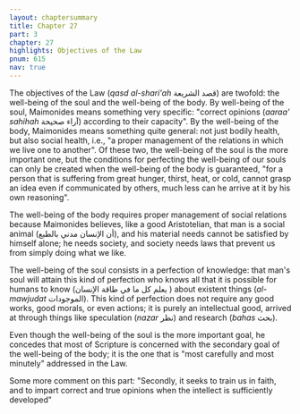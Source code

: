 ```yaml
---
layout: chaptersummary
title: Chapter 27
part: 3
chapter: 27
highlights: Objectives of the Law
pnum: 615
nav: true
---
```


The objectives of the Law (_qasd al-shari'ah_ قصد الشريعة) are twofold: the well-being of the soul and the well-being of the body. By well-being of the soul, Maimonides means something very specific: "correct opinions (_aaraa' sahihah_ آراء صحيحة) according to their capacity". By the well-being of the body, Maimonides means something quite general: not just bodily health, but also social health, i.e., "a proper management of the relations in which we live one to another". Of these two, the well-being of the soul is the more important one, but the conditions for perfecting the well-being of our souls can only be created when the well-being of the body is guaranteed, "for a person that is suffering from great hunger, thirst, heat, or cold, cannot grasp an idea even if communicated by others, much less can he arrive at it by his own reasoning".

The well-being of the body requires proper management of social relations because Maimonides believes, like a good Aristotelian, that man is a social animal (أن الإنسان مدني بالطبع), and his material needs cannot be satisfied by himself alone; he needs society, and society needs laws that prevent us from simply doing what we like.

The well-being of the soul consists in a perfection of knowledge: that man's soul will attain this kind of perfection who knows all that it is possible for humans to know (يعلم كل ما في طاقة الإنسان ) about existent things (_al-mawjudat_ الموجودات). This kind of perfection does not require any good works, good morals, or even actions; it is purely an intellectual good, arrived at through things like speculation (_nazar_ نظر) and research (_bahas_ بحث).

Even though the well-being of the soul is the more important goal, he concedes that most of Scripture is concerned with the secondary goal of the well-being of the body; it is the one that is "most carefully and most minutely" addressed in the Law.

Some more comment on this part: "Secondly, it seeks to train us in faith, and to impart correct and true opinions when the intellect is sufficiently developed"
